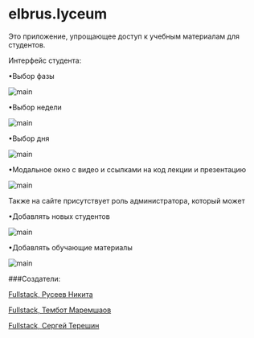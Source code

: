 # elbrus.lyceum

Это приложение, упрощающее доступ к учебным материалам для студентов.
 
Интерфейс студента:


•Выбор фазы

![main](https://github.com/Firajest/elbrus.lyceum/blob/master/readme-assets/1.png)

•Выбор недели

![main](https://github.com/Firajest/elbrus.lyceum/blob/master/readme-assets/2.png)

•Выбор дня

![main](https://github.com/Firajest/elbrus.lyceum/blob/master/readme-assets/3.png)

•Модальное окно с видео и ссылками на код лекции и презентацию

![main](https://github.com/Firajest/elbrus.lyceum/blob/master/readme-assets/4.png)



Также на сайте присутствует роль администратора, который может

•Добавлять новых студентов

![main](https://github.com/Firajest/elbrus.lyceum/blob/master/readme-assets/5.png)

•Добавлять обучающие материалы

![main](https://github.com/Firajest/elbrus.lyceum/blob/master/readme-assets/6.png)


###Создатели:

[Fullstack, Русеев Никита](https://github.com/falconbow)

[Fullstack, Тембот Маремшаов](https://github.com/tixon337)

[Fullstack, Сергей Терешин](https://github.com/Firajest)
